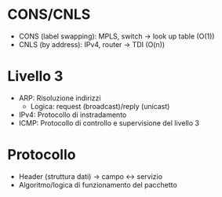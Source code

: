 # CONS/CNLS

- CONS (label swapping): MPLS, switch -> look up table (O(1))
- CNLS (by address): IPv4, router -> TDI (O(n))

# Livello 3

- ARP: Risoluzione indirizzi
   - Logica: request (broadcast)/reply (unicast)
- IPv4: Protocollo di instradamento
- ICMP: Protocollo di controllo e supervisione del livello 3

# Protocollo

- Header (struttura dati) -> campo <-> servizio
- Algoritmo/logica di funzionamento del pacchetto
